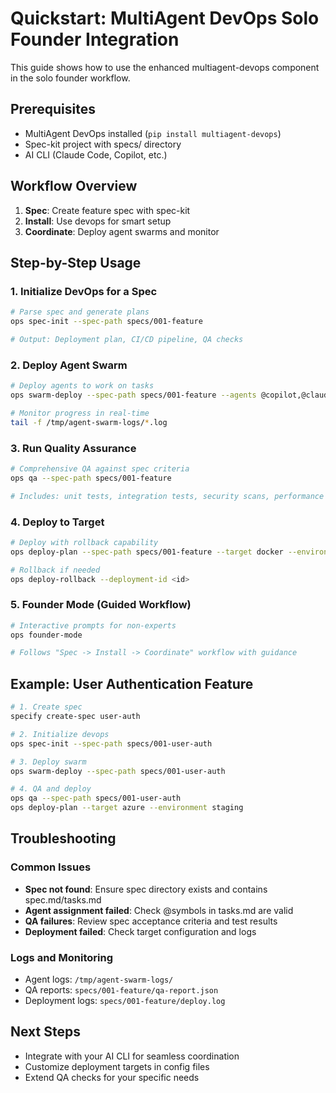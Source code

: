 # Quickstart: MultiAgent DevOps Solo Founder Integration

This guide shows how to use the enhanced multiagent-devops component in the solo founder workflow.

## Prerequisites
- MultiAgent DevOps installed (`pip install multiagent-devops`)
- Spec-kit project with specs/ directory
- AI CLI (Claude Code, Copilot, etc.)

## Workflow Overview
1. **Spec**: Create feature spec with spec-kit
2. **Install**: Use devops for smart setup
3. **Coordinate**: Deploy agent swarms and monitor

## Step-by-Step Usage

### 1. Initialize DevOps for a Spec
```bash
# Parse spec and generate plans
ops spec-init --spec-path specs/001-feature

# Output: Deployment plan, CI/CD pipeline, QA checks
```

### 2. Deploy Agent Swarm
```bash
# Deploy agents to work on tasks
ops swarm-deploy --spec-path specs/001-feature --agents @copilot,@claude

# Monitor progress in real-time
tail -f /tmp/agent-swarm-logs/*.log
```

### 3. Run Quality Assurance
```bash
# Comprehensive QA against spec criteria
ops qa --spec-path specs/001-feature

# Includes: unit tests, integration tests, security scans, performance monitoring
```

### 4. Deploy to Target
```bash
# Deploy with rollback capability
ops deploy-plan --spec-path specs/001-feature --target docker --environment prod

# Rollback if needed
ops deploy-rollback --deployment-id <id>
```

### 5. Founder Mode (Guided Workflow)
```bash
# Interactive prompts for non-experts
ops founder-mode

# Follows "Spec -> Install -> Coordinate" workflow with guidance
```

## Example: User Authentication Feature

```bash
# 1. Create spec
specify create-spec user-auth

# 2. Initialize devops
ops spec-init --spec-path specs/001-user-auth

# 3. Deploy swarm
ops swarm-deploy --spec-path specs/001-user-auth

# 4. QA and deploy
ops qa --spec-path specs/001-user-auth
ops deploy-plan --target azure --environment staging
```

## Troubleshooting

### Common Issues
- **Spec not found**: Ensure spec directory exists and contains spec.md/tasks.md
- **Agent assignment failed**: Check @symbols in tasks.md are valid
- **QA failures**: Review spec acceptance criteria and test results
- **Deployment failed**: Check target configuration and logs

### Logs and Monitoring
- Agent logs: `/tmp/agent-swarm-logs/`
- QA reports: `specs/001-feature/qa-report.json`
- Deployment logs: `specs/001-feature/deploy.log`

## Next Steps
- Integrate with your AI CLI for seamless coordination
- Customize deployment targets in config files
- Extend QA checks for your specific needs